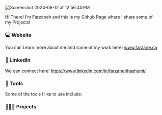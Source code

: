 

![Screenshot 2024-08-12 at 12 56 40 PM](https://github.com/user-attachments/assets/dad22abe-952c-4921-a6af-adc604bee44d)

Hi There! I'm Farzaneh and this is my Github Page where I share some of my Projects!

### 💻 Website
You can Learn more about me and some of my work here!
www.farzane.ca

### 🔗 LinkedIn
We can connect here!
https://www.linkedin.com/in/farzanehhashemi/

### 🧮 Tools
Some of the tools I like to use include:


### 👩🏻‍💻 Projects
